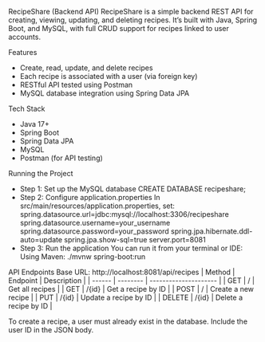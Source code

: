 RecipeShare (Backend API)
RecipeShare is a simple backend REST API for creating, viewing, updating, and deleting recipes. It’s built with Java, Spring Boot, and MySQL, with full CRUD support for recipes linked to user accounts.

Features
- Create, read, update, and delete recipes
- Each recipe is associated with a user (via foreign key)
- RESTful API tested using Postman
- MySQL database integration using Spring Data JPA

Tech Stack
- Java 17+
- Spring Boot
- Spring Data JPA
- MySQL
- Postman (for API testing)

Running the Project
- Step 1: Set up the MySQL database
CREATE DATABASE recipeshare;
- Step 2: Configure application.properties
In src/main/resources/application.properties, set:
spring.datasource.url=jdbc:mysql://localhost:3306/recipeshare
spring.datasource.username=your_username
spring.datasource.password=your_password
spring.jpa.hibernate.ddl-auto=update
spring.jpa.show-sql=true
server.port=8081
- Step 3: Run the application
You can run it from your terminal or IDE:
Using Maven: ./mvnw spring-boot:run

API Endpoints
Base URL: http://localhost:8081/api/recipes
| Method | Endpoint | Description           |
| ------ | -------- | --------------------- |
| GET    |  /       | Get all recipes       |
| GET    |  /{id}   | Get a recipe by ID    |
| POST   |  /       | Create a new recipe   |
| PUT    |  /{id}   | Update a recipe by ID |
| DELETE |  /{id}   | Delete a recipe by ID |

To create a recipe, a user must already exist in the database. Include the user ID in the JSON body.


